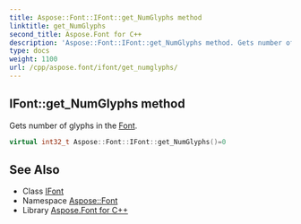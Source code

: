 ```yaml
---
title: Aspose::Font::IFont::get_NumGlyphs method
linktitle: get_NumGlyphs
second_title: Aspose.Font for C++
description: 'Aspose::Font::IFont::get_NumGlyphs method. Gets number of glyphs in the Font in C++.'
type: docs
weight: 1100
url: /cpp/aspose.font/ifont/get_numglyphs/
---
```

## IFont::get_NumGlyphs method


Gets number of glyphs in the [Font](../../font/).

```cpp
virtual int32_t Aspose::Font::IFont::get_NumGlyphs()=0
```

## See Also

* Class [IFont](../)
* Namespace [Aspose::Font](../../)
* Library [Aspose.Font for C++](../../../)
